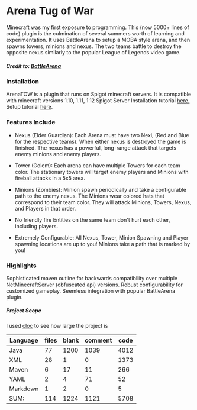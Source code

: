 # Arena Tug of War
Minecraft was my first exposure to programming. This (now 5000+ lines of code) plugin is the culmination of several summers worth of learning and experimentation. It uses BattleArena to setup a MOBA style arena, and then spawns towers, minions and nexus. The two teams battle to destroy the opposite nexus similarly to the popular League of Legends video game.
##### Credit to: [BattleArena](https://github.com/BattlePlugins/BattleArena)

### Installation
ArenaTOW is a plugin that runs on Spigot minecraft servers. It is compatible with minecraft versions 1.10, 1.11, 1.12
Spigot Server Installation tutorial [here.](https://www.spigotmc.org/wiki/spigot-installation/) 
Setup tutorial [here](https://www.youtube.com/watch?v=dDaS4_0cbno&t=49s).

### Features Include
- Nexus (Elder Guardian):
Each Arena must have two Nexi, (Red and Blue for the respective teams). When either nexus is destroyed the game is finished. The nexus has a powerful, long-range attack that targets enemy minions and enemy players.

- Tower (Golem):
Each arena can have multiple Towers for each team color. The stationary towers will target enemy players and Minions with fireball attacks in a 5x5 area.

- Minions (Zombies):
Minion spawn periodically and take a configurable path to the enemy nexus. The Minions wear colored hats that correspond to their team color. They will attack Minions, Towers, Nexus, and Players in that order.

- No friendly fire
Entities on the same team don't hurt each other, including players.

- Extremely Configurable:
All Nexus, Tower, Minion Spawning and Player spawning locations are up to you! Minions take a path that is marked by you!

### Highlights
Sophisticated maven outline for backwards compatibility over multiple NetMinecraftServer (obfuscated api) versions.
Robust configurability for customized gameplay.
Seemless integration with popular BattleArena plugin.

##### Project Scope

I used [cloc](https://github.com/AlDanial/cloc#quick-start-) to see how large the project is

| Language          |           files      |    blank    |    comment     |      code |
| ----------------- | ------------------- | ------------ | ------------- | ---------- |
| Java               |             77     |      1200      |     1039     |      4012 |
| XML                |             28        |      1       |       0     |      1373 |
| Maven                |            6      |       17        |     11     |       266 |
| YAML                |             2       |       4         |    71     |        52 |
| Markdown           |              1      |        2      |        0     |         5 |
| SUM:             |              114     |      1224    |       1121       |    5708 |
